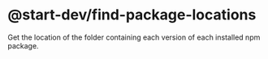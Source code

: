 # @start-dev/find-package-locations

Get the location of the folder containing each version of each installed npm package.
